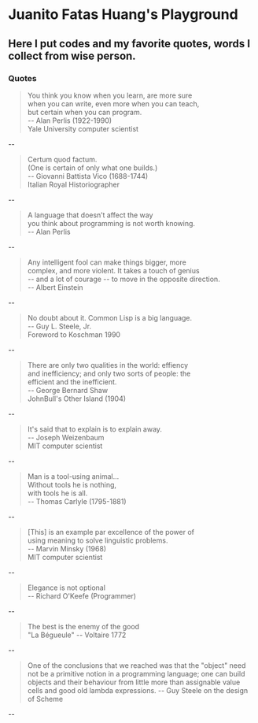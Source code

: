 Juanito Fatas Huang's Playground
===================================

## Here I put codes and my favorite quotes, words I collect from wise person.

### Quotes

> You think you know when you learn, are more sure <br>
  when you can write, even more when you can teach, <br>
  but certain when you can program. <br>
  -- Alan Perlis (1922-1990) <br>
  Yale University computer scientist

--

> Certum quod factum.<br>
  (One is certain of only what one builds.)<br>
  -- Giovanni Battista Vico (1688-1744)<br>
  Italian Royal Historiographer

--

> A language that doesn’t affect the way<br>
  you think about programming is not worth knowing.<br>
	-- Alan Perlis

--

> Any intelligent fool can make things bigger, more<br>
  complex, and more violent. It takes a touch of genius<br>
  -- and a lot of courage -- to move in the opposite direction.<br>
  -- Albert Einstein

--

> No doubt about it. Common Lisp is a big language.<br>
  -- Guy L. Steele, Jr.<br>
  Foreword to Koschman 1990

--

> There are only two qualities in the world: effiency<br>
  and inefficiency; and only two sorts of people: the<br>
  efficient and the inefficient.<br>
  -- George Bernard Shaw<br>
  JohnBull's Other Island (1904)

--

> It's said that to explain is to explain away.<br>
  -- Joseph Weizenbaum<br>
  MIT computer scientist

--

> Man is a tool-using animal...<br>
    Without tools he is nothing,<br>
           with tools he is all.<br>
  -- Thomas Carlyle (1795-1881)

--

> [This] is an example par excellence of the power of<br>
  using meaning to solve linguistic problems.<br>
  -- Marvin Minsky (1968)<br>
  MIT computer scientist

--

> Elegance is not optional<br>
  -- Richard O'Keefe (Programmer)

--

> The best is the enemy of the good<br>
  "La Bégueule" -- Voltaire 1772

--

> One of the conclusions that we reached was that the "object" need not be a primitive notion in a programming language; one can build objects and their behaviour from little more than assignable value cells and good old lambda expressions. -- Guy Steele on the design of Scheme

--


